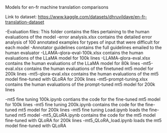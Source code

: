 Models for en-fr machine translation comparisons

Link to dataset: https://www.kaggle.com/datasets/dhruvildave/en-fr-translation-dataset

-Evaluation files: This folder contains the files pertaining to the human evaluations of the model
-error analysis.xlsx contains the detailed error analysis of 100 annotated examples for types of input that were difficult for each model
-Annotator guidelines contains the full guidelines emailed to the human evaluator
-LLAMA-qlora-eval-100k.xlsx contains the human evaluations of the LLaMA model for 100k lines
-LLAMA-qlora-eval.xlsx contains the human evaluations of the LLaMA model for 80k lines
-mt5-eval.xlsx contains the human evaluations of the finetuned mt5 model for 200k lines
-mt5-qlora-eval.xlsx contains the human evaluations of the mt5 model fine-tuned with QLoRA for 200k lines
-mt5-prompt-tuning.xlsx contains the human evaluations of the prompt-tuned mt5 model for 200k lines

-mt5 fine tuning 100k.ipynb contians the code for the fine-tuned mt5 model for 100k lines
-mt5 fine tuning 200k.ipynb contains the code for the fine-tuned mt5 model for 200k lines
-mt5 fine tuning Load.ipynb loads the fine-tuned mt5 model
-mt5_QLoRA.ipynb contains the code for the mt5 model fine-tuned with QLoRA for 200k lines
-mt5_QLoRA_load.ipynb loads the mt5 model fine-tuned with QLoRA

